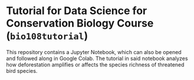 # Tutorial for Data Science for Conservation Biology Course (`bio108tutorial`)

This repository contains a Jupyter Notebook, which can also be opened and followed along in Google Colab. The tutorial in said notebook analyzes how deforestation amplifies or affects the species richness of threatened bird species.
